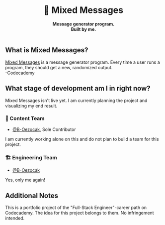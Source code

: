 <!-- markdownlint-disable MD041 MD002 -->
<div align="center">
  <h1>📕 Mixed Messages</h1>
  <strong>Message generator program.</strong><br>
  <strong>Built by me.</strong>
</div>
<br>

## What is Mixed Messages?

[Mixed Messages](https://b-oezocak.github.io/Codecademy-PP-Mixed_Messages/) is a message generator program. Every time a user runs a program, they should get a new, randomized output. <br>
-Codecademy

## What stage of development am I in right now?

Mixed Messages isn't live yet. I am currently planning the project and visualizing my end result.

### 📝 Content Team

- [@B-Oezocak](https://github.com/B-Oezocak), Sole Contributor

I am currently working alone on this and do not plan to build a team for this project.

### 🏗 Engineering Team

- [@B-Oezocak](https://github.com/B-Oezocak)

Yes, only me again!

## Additional Notes

This is a portfolio project of the "Full-Stack Engineer"-career path on Codecademy. The idea for this project belongs to them. No infringement intended.